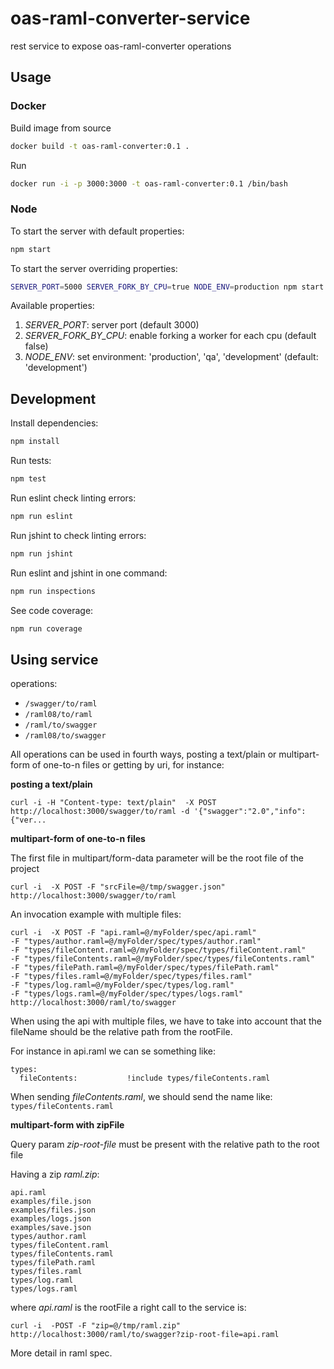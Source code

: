 # oas-raml-converter-service
rest service to expose oas-raml-converter operations

## Usage

### Docker

Build image from source
```bash
docker build -t oas-raml-converter:0.1 .
```
Run 
```bash
docker run -i -p 3000:3000 -t oas-raml-converter:0.1 /bin/bash
```

### Node

To start the server with default properties:
```bash
npm start
```

To start the server overriding properties:
```bash
SERVER_PORT=5000 SERVER_FORK_BY_CPU=true NODE_ENV=production npm start
```

Available properties:

1. *SERVER_PORT*: server port (default 3000)
2. *SERVER_FORK_BY_CPU*: enable forking a worker for each cpu (default false)
3. *NODE_ENV*: set environment: 'production', 'qa', 'development' (default: 'development')


## Development

Install dependencies:
```bash
npm install
```

Run tests:
```bash
npm test
```

Run eslint check linting errors:
```bash
npm run eslint
```

Run jshint to check linting errors:
```bash
npm run jshint
```

Run eslint and jshint in one command:
```bash
npm run inspections
```
 
See code coverage:
```bash
npm run coverage
```


## Using service

operations:

* `/swagger/to/raml`
* `/raml08/to/raml`
* `/raml/to/swagger`
* `/raml08/to/swagger`

All operations can be used in fourth ways, posting a text/plain or multipart-form of one-to-n files or getting by uri, for instance:

**posting a text/plain**
```
curl -i -H "Content-type: text/plain"  -X POST http://localhost:3000/swagger/to/raml -d '{"swagger":"2.0","info":{"ver...
```

**multipart-form of one-to-n files**

The first file in multipart/form-data parameter will be the root file of the project
```
curl -i  -X POST -F "srcFile=@/tmp/swagger.json" http://localhost:3000/swagger/to/raml
```

An invocation example with multiple files:
```
curl -i  -X POST -F "api.raml=@/myFolder/spec/api.raml" 
-F "types/author.raml=@/myFolder/spec/types/author.raml" 
-F "types/fileContent.raml=@/myFolder/spec/types/fileContent.raml" 
-F "types/fileContents.raml=@/myFolder/spec/types/fileContents.raml" 
-F "types/filePath.raml=@/myFolder/spec/types/filePath.raml" 
-F "types/files.raml=@/myFolder/spec/types/files.raml" 
-F "types/log.raml=@/myFolder/spec/types/log.raml"  
-F "types/logs.raml=@/myFolder/spec/types/logs.raml" http://localhost:3000/raml/to/swagger
```

When using the api with multiple files, we have to take into account that the fileName should be the relative path from the rootFile.

For instance in api.raml we can se something like:

```
types:
  fileContents:           !include types/fileContents.raml
```

When sending _fileContents.raml_, we should send the name like: `types/fileContents.raml`


**multipart-form with zipFile**

Query param _zip-root-file_ must be present with the relative path to the root file

Having a zip _raml.zip_: 

```
api.raml
examples/file.json
examples/files.json
examples/logs.json
examples/save.json
types/author.raml
types/fileContent.raml
types/fileContents.raml
types/filePath.raml
types/files.raml
types/log.raml
types/logs.raml
```
where _api.raml_ is the rootFile a right call to the service is:

```
curl -i  -POST -F "zip=@/tmp/raml.zip" http://localhost:3000/raml/to/swagger?zip-root-file=api.raml
```



More detail in raml spec.
